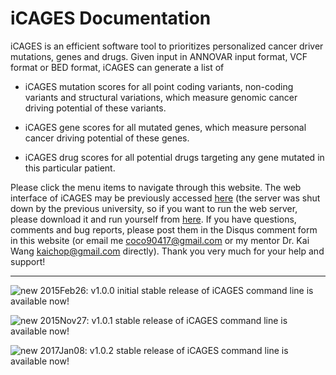 # iCAGES Documentation

iCAGES is an efficient software tool to prioritizes personalized cancer driver mutations, genes and drugs. Given input in ANNOVAR input format, VCF format or BED format, iCAGES can generate a list of 

- iCAGES mutation scores for all point coding variants, non-coding variants and structural variations, which measure genomic cancer driving potential of these variants.

- iCAGES gene scores for all mutated genes, which measure personal cancer driving potential of these genes.

- iCAGES drug scores for all potential drugs targeting any gene mutated in this particular patient.

Please click the menu items to navigate through this website. The web interface of iCAGES may be previously accessed [here](http://icages.wglab.edu) (the server was shut down by the previous university, so if you want to run the web server, please download it and run yourself from [here](https://github.com/WGLab/icages-server). If you have questions, comments and bug reports, please post them in the Disqus comment form in this website (or email me <coco90417@gmail.com> or my mentor Dr. Kai Wang <kaichop@gmail.com> directly). Thank you very much for your help and support!

---

![new](img/new.png) 2015Feb26: v1.0.0 initial stable release of iCAGES command line is available now! 

![new](img/new.png) 2015Nov27: v1.0.1 stable release of iCAGES command line is available now! 

![new](img/new.png) 2017Jan08: v1.0.2 stable release of iCAGES command line is available now! 
